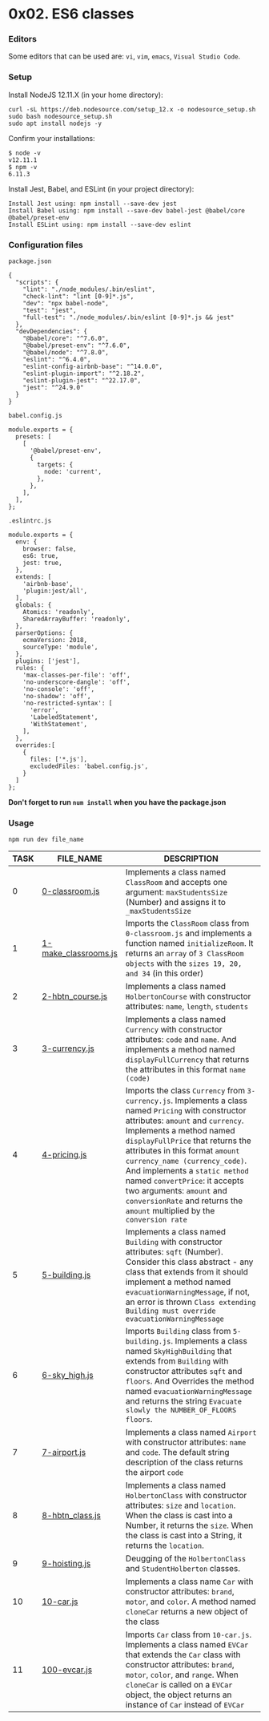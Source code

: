# 0x02. ES6 classes

### Editors
Some editors that can be used are: `vi`, `vim`, `emacs`, `Visual Studio Code`.

### Setup
Install NodeJS 12.11.X (in your home directory):
```
curl -sL https://deb.nodesource.com/setup_12.x -o nodesource_setup.sh
sudo bash nodesource_setup.sh
sudo apt install nodejs -y
```

Confirm your installations:
```
$ node -v
v12.11.1
$ npm -v
6.11.3
```

Install Jest, Babel, and ESLint (in your project directory):
```
Install Jest using: npm install --save-dev jest
Install Babel using: npm install --save-dev babel-jest @babel/core @babel/preset-env
Install ESLint using: npm install --save-dev eslint
```

### Configuration files
`package.json`
```
{
  "scripts": {
    "lint": "./node_modules/.bin/eslint",
    "check-lint": "lint [0-9]*.js",
    "dev": "npx babel-node",
    "test": "jest",
    "full-test": "./node_modules/.bin/eslint [0-9]*.js && jest"
  },
  "devDependencies": {
    "@babel/core": "^7.6.0",
    "@babel/preset-env": "^7.6.0",
    "@babel/node": "^7.8.0",
    "eslint": "^6.4.0",
    "eslint-config-airbnb-base": "^14.0.0",
    "eslint-plugin-import": "^2.18.2",
    "eslint-plugin-jest": "^22.17.0",
    "jest": "^24.9.0"
  }
}
```

`babel.config.js`
```
module.exports = {
  presets: [
    [
      '@babel/preset-env',
      {
        targets: {
          node: 'current',
        },
      },
    ],
  ],
};
```

`.eslintrc.js`
```
module.exports = {
  env: {
    browser: false,
    es6: true,
    jest: true,
  },
  extends: [
    'airbnb-base',
    'plugin:jest/all',
  ],
  globals: {
    Atomics: 'readonly',
    SharedArrayBuffer: 'readonly',
  },
  parserOptions: {
    ecmaVersion: 2018,
    sourceType: 'module',
  },
  plugins: ['jest'],
  rules: {
    'max-classes-per-file': 'off',
    'no-underscore-dangle': 'off',
    'no-console': 'off',
    'no-shadow': 'off',
    'no-restricted-syntax': [
      'error',
      'LabeledStatement',
      'WithStatement',
    ],
  },
  overrides:[
    {
      files: ['*.js'],
      excludedFiles: 'babel.config.js',
    }
  ]
};
```
**Don't forget to run `num install` when you have the package.json**

### Usage
`npm run dev file_name`


|TASK|FILE_NAME|DESCRIPTION|
|----|---------|-----------|
|0|[0-classroom.js](https://github.com/adeniyitobi055/alx-frontend-javascript/blob/master/0x02-ES6_classes/0-classroom.js)|Implements a class named `ClassRoom` and accepts one argument: `maxStudentsSize` (Number) and assigns it to `_maxStudentsSize`|
|1|[1-make_classrooms.js](https://github.com/adeniyitobi055/alx-frontend-javascript/blob/master/0x02-ES6_classes/1-make_classrooms.js)|Imports the `ClassRoom` class from `0-classroom.js` and implements a function named `initializeRoom`. It returns an `array` of `3 ClassRoom objects` with the `sizes 19, 20, and 34` (in this order)|
|2|[2-hbtn_course.js](https://github.com/adeniyitobi055/alx-frontend-javascript/blob/master/0x02-ES6_classes/2-hbtn_course.js)|Implements a class named `HolbertonCourse` with constructor attributes: `name`, `length`, `students`|
|3|[3-currency.js](https://github.com/adeniyitobi055/alx-frontend-javascript/blob/master/0x02-ES6_classes/3-currency.js)|Implements a class named `Currency` with constructor attributes: `code` and `name`. And implements a method named `displayFullCurrency` that returns the attributes in this format `name (code)`|
|4|[4-pricing.js](https://github.com/adeniyitobi055/alx-frontend-javascript/blob/master/0x02-ES6_classes/4-pricing.js)|Imports the class `Currency` from `3-currency.js`. Implements a class named `Pricing` with constructor attributes: `amount` and `currency`. Implements a method named `displayFullPrice` that returns the attributes in this format `amount currency_name (currency_code)`. And implements a `static method` named `convertPrice`: it accepts two arguments: `amount` and `conversionRate` and returns the `amount` multiplied by the `conversion rate`|
|5|[5-building.js](https://github.com/adeniyitobi055/alx-frontend-javascript/blob/master/0x02-ES6_classes/5-building.js)|Implements a class named `Building` with constructor attributes: `sqft` (Number). Consider this class abstract - any class that extends from it should implement a method named `evacuationWarningMessage`, if not, an error is thrown `Class extending Building must override evacuationWarningMessage`|
|6|[6-sky_high.js](https://github.com/adeniyitobi055/alx-frontend-javascript/blob/master/0x02-ES6_classes/6-sky_high.js)|Imports `Building` class from `5-building.js`. Implements a class named `SkyHighBuilding` that extends from `Building` with constructor attributes `sqft` and `floors`. And Overrides the method named `evacuationWarningMessage` and returns the string `Evacuate slowly the NUMBER_OF_FLOORS floors`.|
|7|[7-airport.js](https://github.com/adeniyitobi055/alx-frontend-javascript/blob/master/0x02-ES6_classes/7-airport.js)|Implements a class named `Airport` with constructor attributes: `name` and `code`. The default string description of the class returns the airport `code`|
|8|[8-hbtn_class.js](https://github.com/adeniyitobi055/alx-frontend-javascript/blob/master/0x02-ES6_classes/8-hbtn_class.js)|Implements a class named `HolbertonClass` with constructor attributes: `size` and `location`. When the class is cast into a Number, it returns the `size`. When the class is cast into a String, it returns the `location`.|
|9|[9-hoisting.js](https://github.com/adeniyitobi055/alx-frontend-javascript/blob/master/0x02-ES6_classes/9-hoisting.js)|Deugging of the `HolbertonClass` and `StudentHolberton` classes.|
|10|[10-car.js](https://github.com/adeniyitobi055/alx-frontend-javascript/blob/master/0x02-ES6_classes/10-car.js)|Implements a class name `Car` with constructor attributes: `brand`, `motor`, and `color`. A method named `cloneCar` returns a new object of the class|
|11|[100-evcar.js](https://github.com/adeniyitobi055/alx-frontend-javascript/blob/master/0x02-ES6_classes/100-evcar.js)|Imports `Car` class from `10-car.js`. Implements a class named `EVCar` that extends the `Car` class with constructor attributes: `brand`, `motor`, `color`, and `range`. When `cloneCar` is called on a `EVCar` object, the object returns an instance of `Car` instead of `EVCar`|
